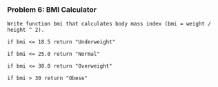 ### Problem 6: BMI Calculator

    Write function bmi that calculates body mass index (bmi = weight / height ^ 2).

    if bmi <= 18.5 return "Underweight"

    if bmi <= 25.0 return "Normal"

    if bmi <= 30.0 return "Overweight"

    if bmi > 30 return "Obese"

